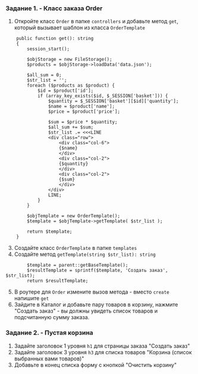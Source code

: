 ### Задание 1. - Класс заказа Order

1. Откройте класс `Order` в папке `controllers` и добавьте метод `get`, который вызывает шаблон из класса `OrderTemplate`
```
    public function get(): string
    {
        session_start();

        $objStorage = new FileStorage();
        $products = $objStorage->loadData('data.json');

        $all_sum = 0;
        $str_list = '';
        foreach ($products as $product) {
            $id = $product['id'];
            if (array_key_exists($id, $_SESSION['basket'])) {
                $quantity = $_SESSION['basket'][$id]['quantity'];
                $name = $product['name'];
                $price = $product['price'];

                $sum = $price * $quantity;
                $all_sum += $sum;
                $str_list .= <<<LINE
                <div class="row">
                    <div class="col-6">
                    {$name}
                    </div>
                    <div class="col-2">
                    {$quantity}
                    </div>
                    <div class="col-2">
                    {$sum}
                    </div>
                </div>
                LINE;
            }
        }

        $objTemplate = new OrderTemplate();
        $template = $objTemplate->getTemplate( $str_list );

        return $template;
    }
```
3. Создайте класс `OrderTemplate` в папке `templates`
4. Создайте метод `getTemplate(string $str_list): string`
```
        $template = parent::getBaseTemplate();
        $resultTemplate = sprintf($template, 'Создать заказ', $str_list);
        return $resultTemplate;
```
5. В роутере для `Order` измените вызов метода - вместо `create` напишите `get`
6. Зайдите в Каталог и добавьте пару товаров в корзину, нажмите "Создать заказ" - вы должны увидеть список товаров и подсчитанную сумму заказа.

### Задание 2. - Пустая корзина

1. Задайте заголовок 1 уровня `h1` для страницы заказа "Создать заказ"
2. Задайте заголовок 3 уровня `h3` для списка товаров "Корзина (список выбранных вами товаров)"
3. Добавьте в конец списка форму с кнопкой "Очистить корзину"
   
